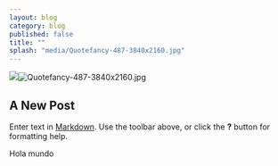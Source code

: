 ```yaml
---
layout: blog
category: blog
published: false
title: ""
splash: "media/Quotefancy-487-3840x2160.jpg"
---
```

![]({{site.baseurl}}/media/Quotefancy-487-3840x2160.jpg)![Quotefancy-487-3840x2160.jpg]({{site.baseurl}}/media/Quotefancy-487-3840x2160.jpg)
## A New Post

Enter text in [Markdown](http://daringfireball.net/projects/markdown/). Use the toolbar above, or click the **?** button for formatting help.

Hola mundo